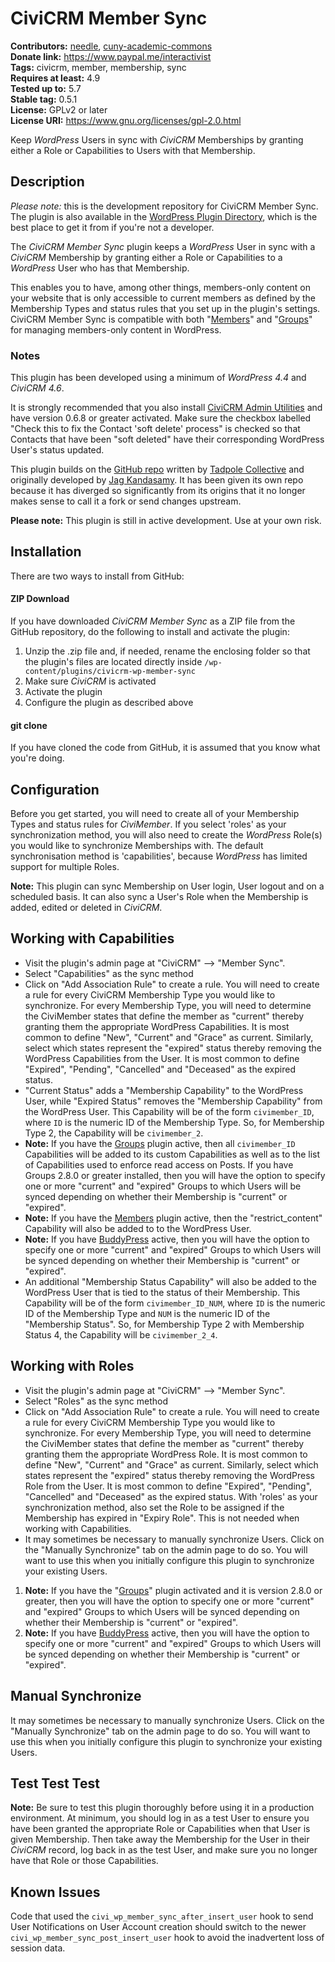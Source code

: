 CiviCRM Member Sync
=============================

**Contributors:** [needle](https://profiles.wordpress.org/needle/), [cuny-academic-commons](https://profiles.wordpress.org/cuny-academic-commons/)<br/>
**Donate link:** https://www.paypal.me/interactivist<br/>
**Tags:** civicrm, member, membership, sync<br/>
**Requires at least:** 4.9<br/>
**Tested up to:** 5.7<br/>
**Stable tag:** 0.5.1<br/>
**License:** GPLv2 or later<br/>
**License URI:** https://www.gnu.org/licenses/gpl-2.0.html

Keep *WordPress* Users in sync with *CiviCRM* Memberships by granting either a Role or Capabilities to Users with that Membership.

## Description

*Please note:* this is the development repository for CiviCRM Member Sync. The plugin is also available in the [WordPress Plugin Directory](https://wordpress.org/plugins/civicrm-wp-member-sync/), which is the best place to get it from if you're not a developer.

The *CiviCRM Member Sync* plugin keeps a *WordPress* User in sync with a *CiviCRM* Membership by granting either a Role or Capabilities to a *WordPress* User who has that Membership.

This enables you to have, among other things, members-only content on your website that is only accessible to current members as defined by the Membership Types and status rules that you set up in the plugin's settings. CiviCRM Member Sync is compatible with both "[Members](https://wordpress.org/plugins/members/)" and "[Groups](https://wordpress.org/plugins/groups/)" for managing members-only content in WordPress.

### Notes

This plugin has been developed using a minimum of *WordPress 4.4* and *CiviCRM 4.6*.

It is strongly recommended that you also install [CiviCRM Admin Utilities](https://wordpress.org/plugins/civicrm-admin-utilities/) and have version 0.6.8 or greater activated. Make sure the checkbox labelled "Check this to fix the Contact 'soft delete' process" is checked so that Contacts that have been "soft deleted" have their corresponding WordPress User's status updated.

This plugin builds on the [GitHub repo](https://github.com/tadpolecc/civi_member_sync) written by [Tadpole Collective](https://tadpole.cc) and  originally developed by [Jag Kandasamy](http://www.orangecreative.net). It has been given its own repo because it has diverged so significantly from its origins that it no longer makes sense to call it a fork or send changes upstream.

**Please note:** This plugin is still in active development. Use at your own risk.

## Installation

There are two ways to install from GitHub:

#### ZIP Download

If you have downloaded *CiviCRM Member Sync* as a ZIP file from the GitHub repository, do the following to install and activate the plugin:

1. Unzip the .zip file and, if needed, rename the enclosing folder so that the plugin's files are located directly inside `/wp-content/plugins/civicrm-wp-member-sync`
2. Make sure *CiviCRM* is activated
3. Activate the plugin
4. Configure the plugin as described above

#### git clone

If you have cloned the code from GitHub, it is assumed that you know what you're doing.

## Configuration

Before you get started, you will need to create all of your Membership Types and status rules for *CiviMember*. If you select 'roles' as your synchronization method, you will also need to create the *WordPress* Role(s) you would like to synchronize Memberships with. The default synchronisation method is 'capabilities', because *WordPress* has limited support for multiple Roles.

**Note:** This plugin can sync Membership on User login, User logout and on a scheduled basis. It can also sync a User's Role when the Membership is added, edited or deleted in *CiviCRM*.

## Working with Capabilities

* Visit the plugin's admin page at "CiviCRM" --> "Member Sync".
* Select "Capabilities" as the sync method
* Click on "Add Association Rule" to create a rule. You will need to create a rule for every CiviCRM Membership Type you would like to synchronize. For every Membership Type, you will need to determine the CiviMember states that define the member as "current" thereby granting them the appropriate WordPress Capabilities. It is most common to define "New", "Current" and "Grace" as current. Similarly, select which states represent the "expired" status thereby removing the WordPress Capabilities from the User. It is most common to define "Expired", "Pending", "Cancelled" and "Deceased" as the expired status.
* "Current Status" adds a "Membership Capability" to the WordPress User, while "Expired Status" removes the "Membership Capability" from the WordPress User. This Capability will be of the form `civimember_ID`, where `ID` is the numeric ID of the Membership Type. So, for Membership Type 2, the Capability will be `civimember_2`.
* **Note:** If you have the [Groups](https://wordpress.org/plugins/groups/) plugin active, then all `civimember_ID` Capabilities will be added to its custom Capabilities as well as to the list of Capabilities used to enforce read access on Posts. If you have Groups 2.8.0 or greater installed, then you will have the option to specify one or more "current" and "expired" Groups to which Users will be synced depending on whether their Membership is "current" or "expired".
* **Note:** If you have the [Members](https://wordpress.org/plugins/members/) plugin active, then the "restrict_content" Capability will also be added to to the WordPress User.
* **Note:** If you have [BuddyPress](https://wordpress.org/plugins/buddypress/) active, then you will have the option to specify one or more "current" and "expired" Groups to which Users will be synced depending on whether their Membership is "current" or "expired".
* An additional "Membership Status Capability" will also be added to the WordPress User that is tied to the status of their Membership. This Capability will be of the form `civimember_ID_NUM`, where `ID` is the numeric ID of the Membership Type and `NUM` is the numeric ID of the "Membership Status". So, for Membership Type 2 with Membership Status 4, the Capability will be `civimember_2_4`.

## Working with Roles

* Visit the plugin's admin page at "CiviCRM" --> "Member Sync".
* Select "Roles" as the sync method
* Click on "Add Association Rule" to create a rule. You will need to create a rule for every CiviCRM Membership Type you would like to synchronize. For every Membership Type, you will need to determine the CiviMember states that define the member as "current" thereby granting them the appropriate WordPress Role. It is most common to define "New", "Current" and "Grace" as current. Similarly, select which states represent the "expired" status thereby removing the WordPress Role from the User. It is most common to define "Expired", "Pending", "Cancelled" and "Deceased" as the expired status. With 'roles' as your synchronization method, also set the Role to be assigned if the Membership has expired in "Expiry Role". This is not needed when working with Capabilities.
* It may sometimes be necessary to manually synchronize Users. Click on the "Manually Synchronize" tab on the admin page to do so. You will want to use this when you initially configure this plugin to synchronize your existing Users.
1. **Note:** If you have the "[Groups](https://wordpress.org/plugins/groups/)" plugin activated and it is version 2.8.0 or greater, then you will have the option to specify one or more "current" and "expired" Groups to which Users will be synced depending on whether their Membership is "current" or "expired".
2. **Note:** If you have [BuddyPress](https://wordpress.org/plugins/buddypress/) active, then you will have the option to specify one or more "current" and "expired" Groups to which Users will be synced depending on whether their Membership is "current" or "expired".

## Manual Synchronize

It may sometimes be necessary to manually synchronize Users. Click on the "Manually Synchronize" tab on the admin page to do so. You will want to use this when you initially configure this plugin to synchronize your existing Users.

## Test Test Test

**Note:** Be sure to test this plugin thoroughly before using it in a production environment. At minimum, you should log in as a test User to ensure you have been granted the appropriate Role or Capabilities when that User is given Membership. Then take away the Membership for the User in their *CiviCRM* record, log back in as the test User, and make sure you no longer have that Role or those Capabilities.

## Known Issues

Code that used the `civi_wp_member_sync_after_insert_user` hook to send User Notifications on User Account creation should switch to the newer `civi_wp_member_sync_post_insert_user` hook to avoid the inadvertent loss of session data.

